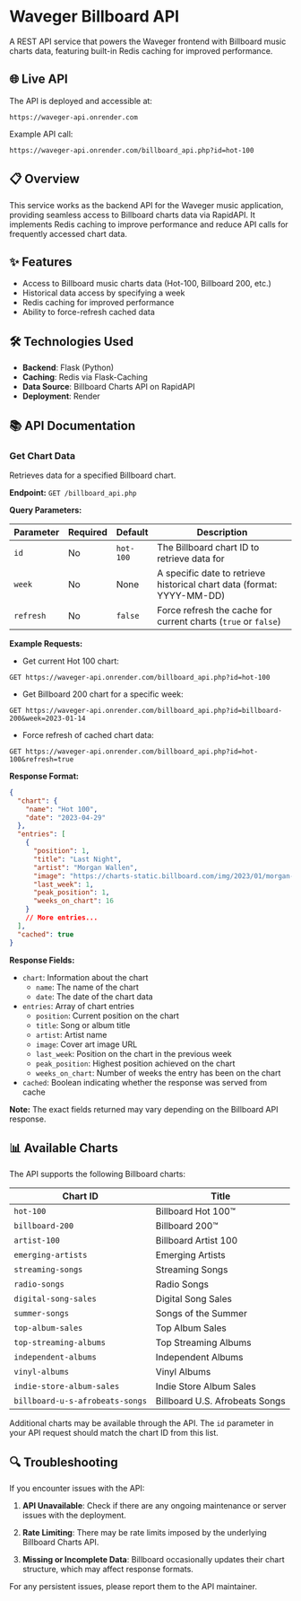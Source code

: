 # Waveger Billboard API

A REST API service that powers the Waveger frontend with Billboard music charts data, featuring built-in Redis caching for improved performance.

## 🌐 Live API

The API is deployed and accessible at:

```
https://waveger-api.onrender.com
```

Example API call:

```
https://waveger-api.onrender.com/billboard_api.php?id=hot-100
```

## 📋 Overview

This service works as the backend API for the Waveger music application, providing seamless access to Billboard charts data via RapidAPI. It implements Redis caching to improve performance and reduce API calls for frequently accessed chart data.

## ✨ Features

- Access to Billboard music charts data (Hot-100, Billboard 200, etc.)
- Historical data access by specifying a week
- Redis caching for improved performance
- Ability to force-refresh cached data

## 🛠️ Technologies Used

- **Backend**: Flask (Python)
- **Caching**: Redis via Flask-Caching
- **Data Source**: Billboard Charts API on RapidAPI
- **Deployment**: Render

## 📚 API Documentation

### Get Chart Data

Retrieves data for a specified Billboard chart.

**Endpoint:** `GET /billboard_api.php`

**Query Parameters:**

| Parameter | Required | Default   | Description                                                            |
| --------- | -------- | --------- | ---------------------------------------------------------------------- |
| `id`      | No       | `hot-100` | The Billboard chart ID to retrieve data for                            |
| `week`    | No       | None      | A specific date to retrieve historical chart data (format: YYYY-MM-DD) |
| `refresh` | No       | `false`   | Force refresh the cache for current charts (`true` or `false`)         |

**Example Requests:**

- Get current Hot 100 chart:

```
GET https://waveger-api.onrender.com/billboard_api.php?id=hot-100
```

- Get Billboard 200 chart for a specific week:

```
GET https://waveger-api.onrender.com/billboard_api.php?id=billboard-200&week=2023-01-14
```

- Force refresh of cached chart data:

```
GET https://waveger-api.onrender.com/billboard_api.php?id=hot-100&refresh=true
```

**Response Format:**

```json
{
  "chart": {
    "name": "Hot 100",
    "date": "2023-04-29"
  },
  "entries": [
    {
      "position": 1,
      "title": "Last Night",
      "artist": "Morgan Wallen",
      "image": "https://charts-static.billboard.com/img/2023/01/morgan-wallen-nlt-last-night-mfj-180x180.jpg",
      "last_week": 1,
      "peak_position": 1,
      "weeks_on_chart": 16
    }
    // More entries...
  ],
  "cached": true
}
```

**Response Fields:**

- `chart`: Information about the chart
  - `name`: The name of the chart
  - `date`: The date of the chart data
- `entries`: Array of chart entries
  - `position`: Current position on the chart
  - `title`: Song or album title
  - `artist`: Artist name
  - `image`: Cover art image URL
  - `last_week`: Position on the chart in the previous week
  - `peak_position`: Highest position achieved on the chart
  - `weeks_on_chart`: Number of weeks the entry has been on the chart
- `cached`: Boolean indicating whether the response was served from cache

**Note:** The exact fields returned may vary depending on the Billboard API response.

## 📊 Available Charts

The API supports the following Billboard charts:

| Chart ID                        | Title                          |
| ------------------------------- | ------------------------------ |
| `hot-100`                       | Billboard Hot 100™             |
| `billboard-200`                 | Billboard 200™                 |
| `artist-100`                    | Billboard Artist 100           |
| `emerging-artists`              | Emerging Artists               |
| `streaming-songs`               | Streaming Songs                |
| `radio-songs`                   | Radio Songs                    |
| `digital-song-sales`            | Digital Song Sales             |
| `summer-songs`                  | Songs of the Summer            |
| `top-album-sales`               | Top Album Sales                |
| `top-streaming-albums`          | Top Streaming Albums           |
| `independent-albums`            | Independent Albums             |
| `vinyl-albums`                  | Vinyl Albums                   |
| `indie-store-album-sales`       | Indie Store Album Sales        |
| `billboard-u-s-afrobeats-songs` | Billboard U.S. Afrobeats Songs |

Additional charts may be available through the API. The `id` parameter in your API request should match the chart ID from this list.

## 🔍 Troubleshooting

If you encounter issues with the API:

1. **API Unavailable**: Check if there are any ongoing maintenance or server issues with the deployment.

2. **Rate Limiting**: There may be rate limits imposed by the underlying Billboard Charts API.

3. **Missing or Incomplete Data**: Billboard occasionally updates their chart structure, which may affect response formats.

For any persistent issues, please report them to the API maintainer.
